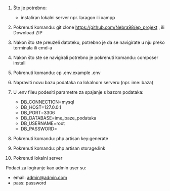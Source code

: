 1. Što je potrebno: 
    - instaliran lokalni server npr. laragon ili xampp
    
2. Pokrenuti komandu: git clone https://github.com/Nebra98/ep_projekt , ili Download ZIP
    
3. Nakon što ste preuzeli datoteku, potrebno je da se navigirate u nju preko terminala ili cmd-a
 
4. Nakon što ste se navigirali potrebno je pokrenuti komandu: composer install

5. Pokrenuti komandu: cp .env.example .env 

6. Napraviti novu bazu podataka na lokalnom serveru (npr. ime: baza)

7. U .env fileu podesiti parametre za spajanje s bazom podataka: 
    - DB_CONNECTION=mysql
    - DB_HOST=127.0.0.1
    - DB_PORT=3306
    - DB_DATABASE=ime_baze_podataka
    - DB_USERNAME=root
    - DB_PASSWORD=
            
8. Pokrenuti komandu: php artisan key:generate 

9. Pokrenuti komandu: php artisan storage:link
 
10. Pokrenuti lokalni server

Podaci za logiranje kao admin user su:
- email: admin@admin.com
- pass: password
